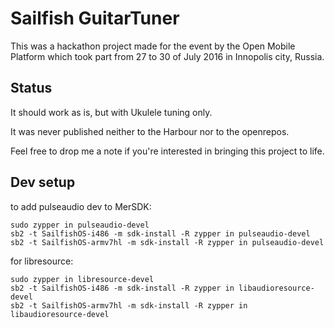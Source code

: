 # Sailfish GuitarTuner

This was a hackathon project made for the event by the Open Mobile Platform which took part from 27 to 30 of July 2016 in Innopolis city, Russia.

## Status

It should work as is, but with Ukulele tuning only.

It was never published neither to the Harbour nor to the openrepos.

Feel free to drop me a note if you're interested in bringing this project to life.

## Dev setup

to add pulseaudio dev to MerSDK:

    sudo zypper in pulseaudio-devel
    sb2 -t SailfishOS-i486 -m sdk-install -R zypper in pulseaudio-devel
    sb2 -t SailfishOS-armv7hl -m sdk-install -R zypper in pulseaudio-devel

for libresource:

    sudo zypper in libresource-devel
    sb2 -t SailfishOS-i486 -m sdk-install -R zypper in libaudioresource-devel
    sb2 -t SailfishOS-armv7hl -m sdk-install -R zypper in libaudioresource-devel
